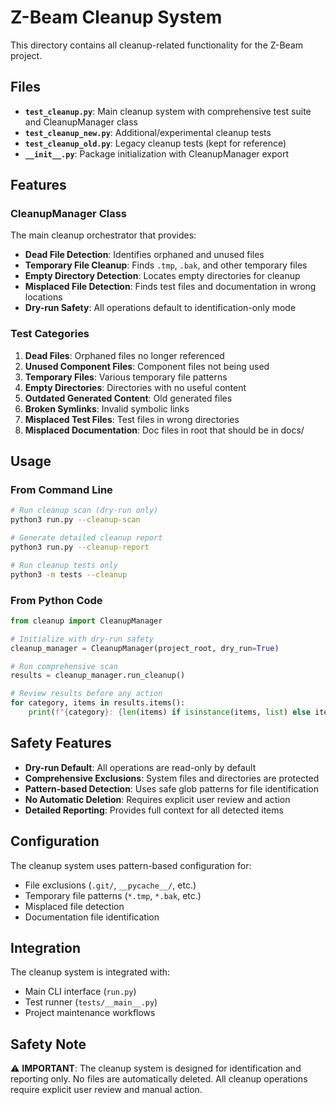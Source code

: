 # Z-Beam Cleanup System

This directory contains all cleanup-related functionality for the Z-Beam project.

## Files

- **`test_cleanup.py`**: Main cleanup system with comprehensive test suite and CleanupManager class
- **`test_cleanup_new.py`**: Additional/experimental cleanup tests
- **`test_cleanup_old.py`**: Legacy cleanup tests (kept for reference)
- **`__init__.py`**: Package initialization with CleanupManager export

## Features

### CleanupManager Class
The main cleanup orchestrator that provides:

- **Dead File Detection**: Identifies orphaned and unused files
- **Temporary File Cleanup**: Finds `.tmp`, `.bak`, and other temporary files
- **Empty Directory Detection**: Locates empty directories for cleanup
- **Misplaced File Detection**: Finds test files and documentation in wrong locations
- **Dry-run Safety**: All operations default to identification-only mode

### Test Categories
1. **Dead Files**: Orphaned files no longer referenced
2. **Unused Component Files**: Component files not being used
3. **Temporary Files**: Various temporary file patterns
4. **Empty Directories**: Directories with no useful content
5. **Outdated Generated Content**: Old generated files
6. **Broken Symlinks**: Invalid symbolic links
7. **Misplaced Test Files**: Test files in wrong directories
8. **Misplaced Documentation**: Doc files in root that should be in docs/

## Usage

### From Command Line
```bash
# Run cleanup scan (dry-run only)
python3 run.py --cleanup-scan

# Generate detailed cleanup report
python3 run.py --cleanup-report

# Run cleanup tests only
python3 -m tests --cleanup
```

### From Python Code
```python
from cleanup import CleanupManager

# Initialize with dry-run safety
cleanup_manager = CleanupManager(project_root, dry_run=True)

# Run comprehensive scan
results = cleanup_manager.run_cleanup()

# Review results before any action
for category, items in results.items():
    print(f"{category}: {len(items) if isinstance(items, list) else items}")
```

## Safety Features

- **Dry-run Default**: All operations are read-only by default
- **Comprehensive Exclusions**: System files and directories are protected
- **Pattern-based Detection**: Uses safe glob patterns for file identification
- **No Automatic Deletion**: Requires explicit user review and action
- **Detailed Reporting**: Provides full context for all detected items

## Configuration

The cleanup system uses pattern-based configuration for:
- File exclusions (`.git/`, `__pycache__/`, etc.)
- Temporary file patterns (`*.tmp`, `*.bak`, etc.)
- Misplaced file detection
- Documentation file identification

## Integration

The cleanup system is integrated with:
- Main CLI interface (`run.py`)
- Test runner (`tests/__main__.py`)
- Project maintenance workflows

## Safety Note

⚠️ **IMPORTANT**: The cleanup system is designed for identification and reporting only. No files are automatically deleted. All cleanup operations require explicit user review and manual action.
